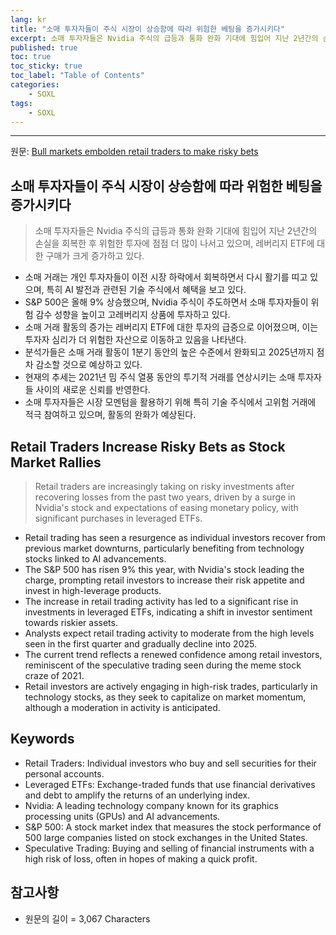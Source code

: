 ```yaml
---
lang: kr
title: "소매 투자자들이 주식 시장이 상승함에 따라 위험한 베팅을 증가시키다"
excerpt: 소매 투자자들은 Nvidia 주식의 급등과 통화 완화 기대에 힘입어 지난 2년간의 손실을 회복한 후 위험한 투자에 점점 더 많이 나서고 있으며, 레버리지 ETF에 대한 구매가 크게 증가하고 있다.
published: true
toc: true
toc_sticky: true
toc_label: "Table of Contents"
categories:
    - SOXL
tags:
    - SOXL
---
```


---

  원문: [Bull markets embolden retail traders to make risky bets](https://www.investing.com/news/stock-market-news/bull-markets-embolden-retail-traders-to-make-risky-bets-3373198)

## 소매 투자자들이 주식 시장이 상승함에 따라 위험한 베팅을 증가시키다

> 소매 투자자들은 Nvidia 주식의 급등과 통화 완화 기대에 힘입어 지난 2년간의 손실을 회복한 후 위험한 투자에 점점 더 많이 나서고 있으며, 레버리지 ETF에 대한 구매가 크게 증가하고 있다.


- 소매 거래는 개인 투자자들이 이전 시장 하락에서 회복하면서 다시 활기를 띠고 있으며, 특히 AI 발전과 관련된 기술 주식에서 혜택을 보고 있다.
- S&P 500은 올해 9% 상승했으며, Nvidia 주식이 주도하면서 소매 투자자들이 위험 감수 성향을 높이고 고레버리지 상품에 투자하고 있다.
- 소매 거래 활동의 증가는 레버리지 ETF에 대한 투자의 급증으로 이어졌으며, 이는 투자자 심리가 더 위험한 자산으로 이동하고 있음을 나타낸다.
- 분석가들은 소매 거래 활동이 1분기 동안의 높은 수준에서 완화되고 2025년까지 점차 감소할 것으로 예상하고 있다.
- 현재의 추세는 2021년 밈 주식 열풍 동안의 투기적 거래를 연상시키는 소매 투자자들 사이의 새로운 신뢰를 반영한다.
- 소매 투자자들은 시장 모멘텀을 활용하기 위해 특히 기술 주식에서 고위험 거래에 적극 참여하고 있으며, 활동의 완화가 예상된다.

## Retail Traders Increase Risky Bets as Stock Market Rallies

> Retail traders are increasingly taking on risky investments after recovering losses from the past two years, driven by a surge in Nvidia's stock and expectations of easing monetary policy, with significant purchases in leveraged ETFs.


- Retail trading has seen a resurgence as individual investors recover from previous market downturns, particularly benefiting from technology stocks linked to AI advancements.
- The S&P 500 has risen 9% this year, with Nvidia's stock leading the charge, prompting retail investors to increase their risk appetite and invest in high-leverage products.
- The increase in retail trading activity has led to a significant rise in investments in leveraged ETFs, indicating a shift in investor sentiment towards riskier assets.
- Analysts expect retail trading activity to moderate from the high levels seen in the first quarter and gradually decline into 2025.
- The current trend reflects a renewed confidence among retail investors, reminiscent of the speculative trading seen during the meme stock craze of 2021.
- Retail investors are actively engaging in high-risk trades, particularly in technology stocks, as they seek to capitalize on market momentum, although a moderation in activity is anticipated.

## Keywords

- Retail Traders: Individual investors who buy and sell securities for their personal accounts.
- Leveraged ETFs: Exchange-traded funds that use financial derivatives and debt to amplify the returns of an underlying index.
- Nvidia: A leading technology company known for its graphics processing units (GPUs) and AI advancements.
- S&P 500: A stock market index that measures the stock performance of 500 large companies listed on stock exchanges in the United States.
- Speculative Trading: Buying and selling of financial instruments with a high risk of loss, often in hopes of making a quick profit.

## 참고사항

- 원문의 길이 = 3,067 Characters

